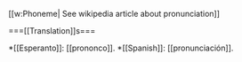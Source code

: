 [[w:Phoneme| See wikipedia article about pronunciation]]

===[[Translation]]s===

*[[Esperanto]]: [[prononco]].
*[[Spanish]]: [[pronunciación]].